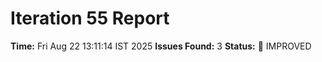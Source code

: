 # Iteration 55 Report
**Time:** Fri Aug 22 13:11:14 IST 2025
**Issues Found:** 3
**Status:** 🔧 IMPROVED
